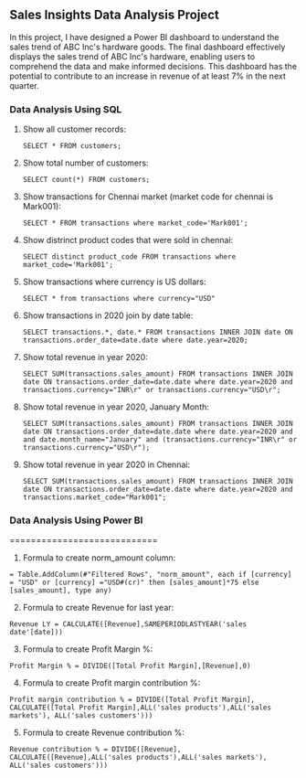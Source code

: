 ## Sales Insights Data Analysis Project

In this project, I have designed a Power BI dashboard to understand the sales trend of ABC Inc's hardware goods. The final dashboard effectively displays the sales trend of ABC Inc's hardware, enabling users to comprehend the data and make informed decisions. This dashboard has the potential to contribute to an increase in revenue of at least 7% in the next quarter.


### Data Analysis Using SQL

1. Show all customer records:

    `SELECT * FROM customers;`

2. Show total number of customers:

    `SELECT count(*) FROM customers;`

3. Show transactions for Chennai market (market code for chennai is Mark001):

    `SELECT * FROM transactions where market_code='Mark001';`

4. Show distrinct product codes that were sold in chennai:

    `SELECT distinct product_code FROM transactions where market_code='Mark001';`

5. Show transactions where currency is US dollars:

    `SELECT * from transactions where currency="USD"`

6. Show transactions in 2020 join by date table:

    `SELECT transactions.*, date.* FROM transactions INNER JOIN date ON transactions.order_date=date.date where date.year=2020;`

7. Show total revenue in year 2020:

    `SELECT SUM(transactions.sales_amount) FROM transactions INNER JOIN date ON transactions.order_date=date.date where date.year=2020 and transactions.currency="INR\r" or transactions.currency="USD\r";`
	
8. Show total revenue in year 2020, January Month:

    `SELECT SUM(transactions.sales_amount) FROM transactions INNER JOIN date ON transactions.order_date=date.date where date.year=2020 and and date.month_name="January" and (transactions.currency="INR\r" or transactions.currency="USD\r");`

9. Show total revenue in year 2020 in Chennai:

    `SELECT SUM(transactions.sales_amount) FROM transactions INNER JOIN date ON transactions.order_date=date.date where date.year=2020 and transactions.market_code="Mark001";`


### Data Analysis Using Power BI
============================

1. Formula to create norm_amount column:

`= Table.AddColumn(#"Filtered Rows", "norm_amount", each if [currency] = "USD" or [currency] ="USD#(cr)" then [sales_amount]*75 else [sales_amount], type any)`

2. Formula to create Revenue for last year:

`Revenue LY = CALCULATE([Revenue],SAMEPERIODLASTYEAR('sales date'[date]))`

3. Formula to create Profit Margin %:

`Profit Margin % = DIVIDE([Total Profit Margin],[Revenue],0)`

4. Formula to create Profit margin contribution %:

`Profit margin contribution % = DIVIDE([Total Profit Margin], CALCULATE([Total Profit Margin],ALL('sales products'),ALL('sales markets'), ALL('sales customers')))`

5. Formula to create Revenue contribution %:

`Revenue contribution % = DIVIDE([Revenue], CALCULATE([Revenue],ALL('sales products'),ALL('sales markets'), ALL('sales customers')))`


